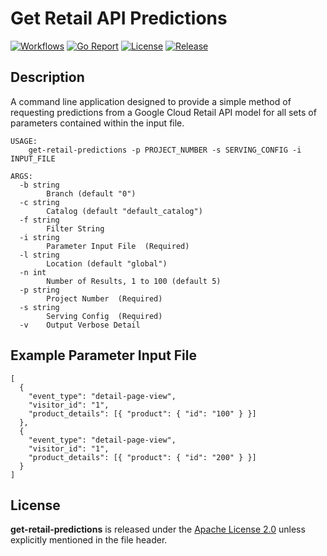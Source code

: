 # Get Retail API Predictions

[![Workflows](https://github.com/wintermi/get-retail-predictions/workflows/Go/badge.svg)](https://github.com/wintermi/get-retail-predictions/actions/workflows/go.yml)
[![Go Report](https://goreportcard.com/badge/github.com/wintermi/get-retail-predictions)](https://goreportcard.com/report/github.com/wintermi/get-retail-predictions)
[![License](https://img.shields.io/github/license/wintermi/get-retail-predictions.svg)](https://github.com/wintermi/get-retail-predictions/blob/main/LICENSE)
[![Release](https://img.shields.io/github/v/release/wintermi/get-retail-predictions?include_prereleases)](https://github.com/wintermi/get-retail-predictions/releases)


## Description

A command line application designed to provide a simple method of requesting predictions from a Google Cloud Retail API model for all sets of parameters contained within the input file.

```
USAGE:
    get-retail-predictions -p PROJECT_NUMBER -s SERVING_CONFIG -i INPUT_FILE

ARGS:
  -b string
    	Branch (default "0")
  -c string
    	Catalog (default "default_catalog")
  -f string
    	Filter String
  -i string
    	Parameter Input File  (Required)
  -l string
    	Location (default "global")
  -n int
    	Number of Results, 1 to 100 (default 5)
  -p string
    	Project Number  (Required)
  -s string
    	Serving Config  (Required)
  -v	Output Verbose Detail
```

## Example Parameter Input File

```
[
  {
    "event_type": "detail-page-view",
    "visitor_id": "1",
    "product_details": [{ "product": { "id": "100" } }]
  },
  {
    "event_type": "detail-page-view",
    "visitor_id": "1",
    "product_details": [{ "product": { "id": "200" } }]
  }
]
```


## License

**get-retail-predictions** is released under the [Apache License 2.0](https://github.com/wintermi/get-retail-predictions/blob/main/LICENSE) unless explicitly mentioned in the file header.
